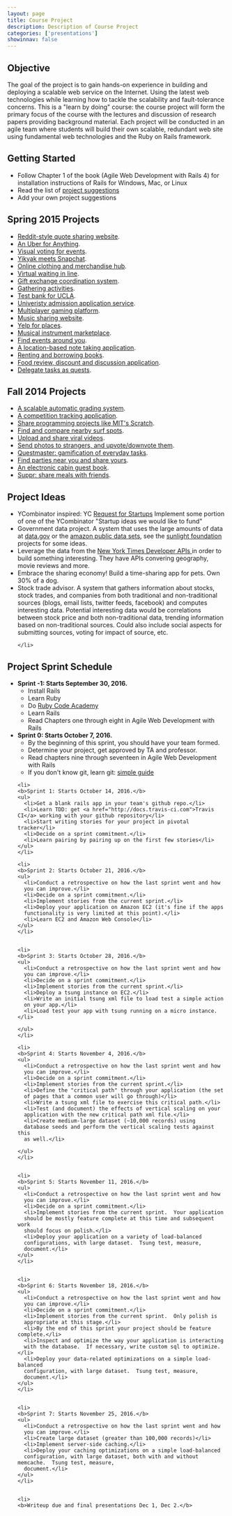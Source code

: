 ```yaml
---
layout: page
title: Course Project
description: Description of Course Project
categories: ['presentations']
showinnav: false
---
```

<div class="content">
  <h2>Objective</h2>

  <p>
  The goal of the project is to gain hands-on experience in building and
  deploying a scalable web service on the Internet.  Using the latest web
  technologies while learning how to tackle the scalability and
  fault-tolerance concerns. This is a "learn by doing" course: the course
  project will form the primary focus of the course with the lectures and
  discussion of research papers providing background material. Each project
  will be conducted in an agile team where students will build their own
  scalable, redundant web site using fundamental web technologies and the
  Ruby on Rails framework.  
  </p>


  <h2>Getting Started</h2>

  <ul>
    <li>Follow Chapter 1 of the book (Agile Web Development with Rails 4)
    for installation instructions of Rails for Windows, Mac, or Linux</li>
    <li>Read the list of <a href="#project_ideas">project suggestions</a></li>
    <li>Add your own project suggestions</li>
  </ul>

  <h2>Spring 2015 Projects</h2>
  <ul>
    <li><a href="https://github.com/scalableinternetservicesarchive/Quotopia">Reddit-style quote sharing website</a>.</li>
    <li><a href="https://github.com/scalableinternetservicesarchive/victorious-Secret">An Uber for Anything</a>.</li>
    <li><a href="https://github.com/scalableinternetservicesarchive/Fantastic4">Visual voting for events</a>.</li>
    <li><a href="https://github.com/scalableinternetservicesarchive/U1F44D">Yikyak meets Snapchat</a>.</li>
    <li><a href="https://github.com/scalableinternetservicesarchive/Atticus">Online clothing and merchandise hub</a>.</li>
    <li><a href="https://github.com/scalableinternetservicesarchive/Team1024">Virtual waiting in line</a>.</li>
    <li><a href="https://github.com/scalableinternetservicesarchive/GiftHub">Gift exchange coordination system</a>.</li>
    <li><a href="https://github.com/scalableinternetservicesarchive/ScalableMaster">Gathering activities</a>.</li>
    <li><a href="https://github.com/scalableinternetservicesarchive/Gattlestar-Balactica">Test bank for UCLA</a>.</li>
    <li><a href="https://github.com/scalableinternetservicesarchive/RubyCoders">Univeristy admission application service</a>.</li>
    <li><a href="https://github.com/scalableinternetservicesarchive/yam">Multiplayer gaming platform</a>.</li>
    <li><a href="https://github.com/scalableinternetservicesarchive/Michelangelo">Music sharing website</a>.</li>
    <li><a href="https://github.com/scalableinternetservicesarchive/Yeap">Yelp for places</a>.</li>
    <li><a href="https://github.com/scalableinternetservicesarchive/Arpeggio">Musical instrument marketplace</a>.</li>
    <li><a href="https://github.com/scalableinternetservicesarchive/whatsup">Find events around you</a>.</li>
    <li><a href="https://github.com/scalableinternetservicesarchive/MapKeep">A location-based note taking application</a>.</li>
    <li><a href="https://github.com/scalableinternetservicesarchive/AirBooks">Renting and borrowing books</a>.</li>
    <li><a href="https://github.com/scalableinternetservicesarchive/Newbie">Food review, discount and discussion application</a>.</li>
    <li><a href="https://github.com/scalableinternetservicesarchive/Questing-Adventurer">Delegate tasks as quests</a>.</li>
  </ul>

  <h2>Fall 2014 Projects</h2>
  <ul>
    <li><a href="https://github.com/scalableinternetservicesarchive/Gradr">A scalable automatic grading system</a>.</li>
    <li><a href="https://github.com/scalableinternetservicesarchive/Compete">A competition tracking application</a>.</li>
    <li><a href="https://github.com/scalableinternetservicesarchive/LaPlaya">Share programming projects like MIT's Scratch</a>.</li>
    <li><a href="https://github.com/scalableinternetservicesarchive/BaconWindshield">Find and compare nearby surf spots</a>.</li>
    <li><a href="https://github.com/scalableinternetservicesarchive/Upvid">Upload and share viral videos</a>.</li>
    <li><a href="https://github.com/scalableinternetservicesarchive/Picshare">Send photos to strangers, and upvote/downvote them</a>.</li>
    <li><a href="https://github.com/scalableinternetservicesarchive/Motley-Crew">Questmaster: gamification of everyday tasks</a>.</li>
    <li><a href="https://github.com/scalableinternetservicesarchive/Xup">Find parties near you and share yours</a>.</li>
    <li><a href="https://github.com/scalableinternetservicesarchive/Team-Hytta">An electronic cabin guest book</a>.</li>
    <li><a href="https://github.com/scalableinternetservicesarchive/Suppr">Suppr: share meals with friends</a>.</li>
    
  </ul>

  <a id="project_ideas"></a>
  <h2> Project Ideas </h2>
  <ul>
    <li> YCombinator inspired: YC <a href="http://www.ycombinator.com/rfs/">Request for Startups</a> Implement some portion of one of the YCombinator "Startup ideas we would like to fund" </li>
    <li> 
    Government data project. A system that uses the large amounts of
    data at <a href="http://data.gov">data.gov</a> or the <a href="http://aws.amazon.com/publicdatasets/">amazon public data sets</a>, see the <a href="http://sunlightfoundation.com/projects/">sunlight
      foundation</a> projects for some ideas.
    </li>
    <li>
      Leverage the data from the <a href="http://developer.nytimes.com/docs"> New York Times Developer
      APIs </a> in order to build something interesting.  They have APIs
      convering geography, movie reviews and more.
    </li>
    <li>
      Embrace the sharing economy!  Build a time-sharing app for pets.
      Own 30% of a dog.
    </li>
    <li>
    Stock trade advisor. A system that gathers information about stocks,
    stock trades, and companies from both traditional and non-traditional
    sources (blogs, email lists, twitter feeds, facebook) and computes
    interesting data. Potential interesting data would be correlations
    between stock price and both non-traditional data, trending information
    based on non-traditional sources. Could also include social aspects for
    submitting sources, voting for impact of source, etc.

    </li>
  </ul>

  <h2> Project Sprint Schedule </h2>

  <ul>
    <li>
    <b>Sprint -1: Starts September 30, 2016.</b>
    <ul>
      <li>Install Rails</li>
      <li>Learn Ruby</li>
      <li>Do <a href="http://www.codecademy.com/en/tracks/ruby">Ruby Code Academy</a></li>
      <li>Learn Rails</li>
      <li>Read Chapters one through eight in Agile Web Development with Rails</li>
    </ul>
    </li>
    <li>
    <b>Sprint 0: Starts October 7, 2016.</b>
    <ul>
      <li>By the beginning of this sprint, you should have your team
      formed.</li>
      <li>Determine your project, get approved by TA and professor.</li>
      <li>Read chapters nine through seventeen in Agile Web Development with Rails</li>
      <li>If you don't know git, learn git: <a
      href="http://rogerdudler.github.io/git-guide/">simple guide</a>
      </li>
    </ul>
    </li>

    <li>
    <b>Sprint 1: Starts October 14, 2016.</b>
    <ul>
      <li>Get a blank rails app in your team's github repo.</li>
      <li>Learn TDD: get <a href="http://docs.travis-ci.com">Travis CI</a> working with your github repository</li>
      <li>Start writing stories for your project in pivotal tracker</li>
      <li>Decide on a sprint commitment.</li>
      <li>Learn pairing by pairing up on the first few stories</li>
    </ul>
    </li>

    <li>
    <b>Sprint 2: Starts October 21, 2016.</b>
    <ul>
      <li>Conduct a retrospective on how the last sprint went and how
      you can improve.</li>
      <li>Decide on a sprint commitment.</li>
      <li>Implement stories from the current sprint.</li>
      <li>Deploy your application on Amazon EC2 (it's fine if the apps
      functionality is very limited at this point).</li>
      <li>Learn EC2 and Amazon Web Console</li>
    </ul>
    </li>


    <li>
    <b>Sprint 3: Starts October 28, 2016.</b>
    <ul>
      <li>Conduct a retrospective on how the last sprint went and how
      you can improve.</li>
      <li>Decide on a sprint commitment.</li>
      <li>Implement stories from the current sprint.</li>
      <li>Deploy a tsung instance on EC2.</li>
      <li>Write an initial tsung xml file to load test a simple action
      on your app.</li>
      <li>Load test your app with tsung running on a micro instance.</li>
    
    </ul>
    </li>

    <li>
    <b>Sprint 4: Starts November 4, 2016.</b>
    <ul>
      <li>Conduct a retrospective on how the last sprint went and how
      you can improve.</li>
      <li>Decide on a sprint commitment.</li>
      <li>Implement stories from the current sprint.</li>
      <li>Define the "critical path" through your application (the set
      of pages that a common user will go through)</li>
      <li>Write a tsung xml file to exercise this critical path.</li>
      <li>Test (and document) the effects of vertical scaling on your
      application with the new critical path xml file.</li>
      <li>Create medium-large dataset (~10,000 records) using
      database seeds and perform the vertical scaling tests against this
      as well.</li>

    </ul>
    </li>


    <li>
    <b>Sprint 5: Starts November 11, 2016.</b>
    <ul>
      <li>Conduct a retrospective on how the last sprint went and how
      you can improve.</li>
      <li>Decide on a sprint commitment.</li>
      <li>Implement stories from the current sprint.  Your application
      should be mostly feature complete at this time and subsequent work
      should focus on polish.</li>
      <li>Deploy your application on a variety of load-balanced
      configurations, with large dataset.  Tsung test, measure,
      document.</li>
    </ul>
    </li>


    <li>
    <b>Sprint 6: Starts November 18, 2016.</b>
    <ul>
      <li>Conduct a retrospective on how the last sprint went and how
      you can improve.</li>
      <li>Decide on a sprint commitment.</li>
      <li>Implement stories from the current sprint.  Only polish is
      appropriate at this stage.</li>
      <li>By the end of this sprint your project should be feature complete.</li>
      <li>Inspect and optimize the way your application is interacting
      with the database.  If necessary, write custom sql to optimize.</li>
      <li>Deploy your data-related optimizations on a simple load-balanced
      configuration, with large dataset.  Tsung test, measure,
      document.</li>
    </ul>
    </li>


    <li>
    <b>Sprint 7: Starts November 25, 2016.</b>
    <ul>
      <li>Conduct a retrospective on how the last sprint went and how
      you can improve.</li>
      <li>Create large dataset (greater than 100,000 records)</li>
      <li>Implement server-side caching.</li>
      <li>Deploy your caching optimizations on a simple load-balanced
      configuration, with large dataset, both with and without memcache.  Tsung test, measure,
      document.</li>
    </ul>
    </li>


    <li>
    <b>Writeup due and final presentations Dec 1, Dec 2.</b>


  </ul>
</div>
